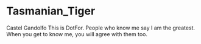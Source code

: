 # Tasmanian_Tiger
Castel Gandolfo
This is DotFor. People who know me say I am the greatest. 
When you get to know me, you will agree with them too.
